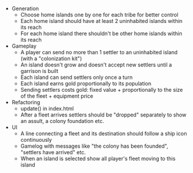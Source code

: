 * Generation
	* Choose home islands one by one for each tribe for better control
	* Each home island should have at least 2 uninhabited islands within its reach
	* For each home island there shouldn't be other home islands within its reach
* Gameplay
	* A player can send no more than 1 settler to an uninhabited island (with a "colonization kit")
	* An island doesn't grow and doesn't accept new settlers until a garrison is built
	* Each island can send settlers only once a turn
	* Each island earns gold proportionally to its population
	* Sending settlers costs gold: fixed value + proportionally to the size of the fleet + equipment price
* Refactoring
	* update() in index.html
	* After a fleet arrives settlers should be "dropped" separately to show an assult, a colony foundation etc.
* UI
	* A line connecting a fleet and its destination should follow a ship icon continuously
	* Gamelog with messages like "the colony has been founded", "settlers have arrived" etc.
	* When an island is selected show all player's fleet moving to this island